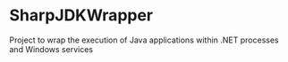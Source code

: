 # SharpJDKWrapper
Project to wrap the execution of Java applications within .NET processes and Windows services
